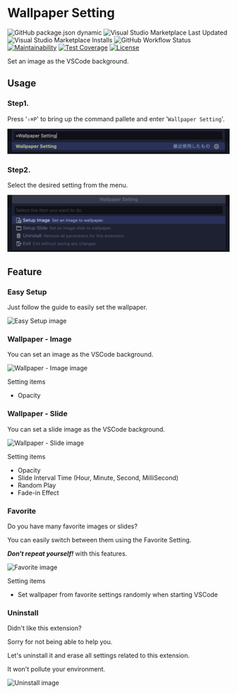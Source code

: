 # Wallpaper Setting

![GitHub package.json dynamic](https://img.shields.io/github/package-json/categories/angelmaneuver/wallpaper-setting?color=green) ![Visual Studio Marketplace Last Updated](https://img.shields.io/visual-studio-marketplace/last-updated/angelmaneuver.wallpaper-setting) ![Visual Studio Marketplace Installs](https://img.shields.io/visual-studio-marketplace/i/Angelmaneuver.wallpaper-setting) ![GitHub Workflow Status](https://img.shields.io/github/workflow/status/angelmaneuver/wallpaper-setting/Wallpaper%20Setting%20CI) [![Maintainability](https://api.codeclimate.com/v1/badges/2627a4a3b1ad7bc2e683/maintainability)](https://codeclimate.com/github/Angelmaneuver/wallpaper-setting/maintainability) [![Test Coverage](https://api.codeclimate.com/v1/badges/2627a4a3b1ad7bc2e683/test_coverage)](https://codeclimate.com/github/Angelmaneuver/wallpaper-setting/test_coverage) [![License](https://img.shields.io/github/license/Angelmaneuver/wallpaper-setting)](LICENSE)

Set an image as the VSCode background.

## Usage
### Step1.
Press '`⇧⌘P`' to bring up the command pallete and enter '`Wallpaper Setting`'.

![Usage Step1. image](resource/readme/usage1.png)

### Step2.
Select the desired setting from the menu.

![Usage Step2. image](resource/readme/usage2.png)

## Feature
### Easy Setup
Just follow the guide to easily set the wallpaper.

![Easy Setup image](resource/readme/demo1.gif)

### Wallpaper - Image
You can set an image as the VSCode background.

![Wallpaper - Image image](resource/readme/demo2.png)

Setting items
 - Opacity

### Wallpaper - Slide
You can set a slide image as the VSCode background.

![Wallpaper - Slide image](resource/readme/demo3.gif)

Setting items
 - Opacity
 - Slide Interval Time (Hour, Minute, Second, MilliSecond)
 - Random Play
 - Fade-in Effect

### Favorite
Do you have many favorite images or slides?

You can easily switch between them using the Favorite Setting.

***Don't repeat yourself!*** with this features.

![Favorite image](resource/readme/demo4.gif)

Setting items
 - Set wallpaper from favorite settings randomly when starting VSCode

### Uninstall
Didn't like this extension?

Sorry for not being able to help you.

Let's uninstall it and erase all settings related to this extension.

It won't pollute your environment.

![Uninstall image](resource/readme/demo5.gif)
